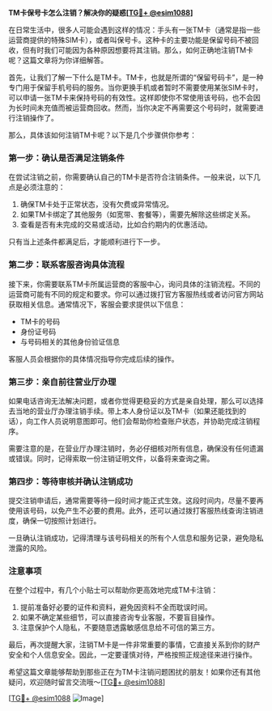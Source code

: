 **TM卡保号卡怎么注销？解决你的疑惑[[TG💪+ @esim1088](https://t.me/s/esim1088)]**

在日常生活中，很多人可能会遇到这样的情况：手头有一张TM卡（通常是指一些运营商提供的特殊SIM卡），或者叫保号卡。这种卡的主要功能是保留号码不被回收，但有时我们可能因为各种原因想要将其注销。那么，如何正确地注销TM卡呢？这篇文章将为你详细解答。

首先，让我们了解一下什么是TM卡。TM卡，也就是所谓的“保留号码卡”，是一种专门用于保留手机号码的服务。当你更换手机或者暂时不需要使用某张SIM卡时，可以申请一张TM卡来保持号码的有效性。这样即使你不常使用该号码，也不会因为长时间未充值而被运营商回收。然而，当你决定不再需要这个号码时，就需要进行注销操作了。

那么，具体该如何注销TM卡呢？以下是几个步骤供你参考：

### **第一步：确认是否满足注销条件**
在尝试注销之前，你需要确认自己的TM卡是否符合注销条件。一般来说，以下几点是必须注意的：
1. 确保TM卡处于正常状态，没有欠费或异常情况。
2. 如果TM卡绑定了其他服务（如宽带、套餐等），需要先解除这些绑定关系。
3. 查看是否有未完成的交易或活动，比如合约期内的优惠活动。

只有当上述条件都满足后，才能顺利进行下一步。

### **第二步：联系客服咨询具体流程**
接下来，你需要联系TM卡所属运营商的客服中心，询问具体的注销流程。不同的运营商可能有不同的规定和要求。你可以通过拨打官方客服热线或者访问官方网站获取相关信息。通常情况下，客服会要求提供以下信息：
- TM卡的号码
- 身份证号码
- 与号码相关的其他身份验证信息

客服人员会根据你的具体情况指导你完成后续的操作。

### **第三步：亲自前往营业厅办理**
如果电话咨询无法解决问题，或者你觉得更稳妥的方式是亲自处理，那么可以选择去当地的营业厅办理注销手续。带上本人身份证以及TM卡（如果还能找到的话），向工作人员说明意图即可。他们会帮助你检查账户状态，并协助完成注销程序。

需要注意的是，在营业厅办理注销时，务必仔细核对所有信息，确保没有任何遗漏或错误。同时，记得索取一份注销证明文件，以备将来查询之需。

### **第四步：等待审核并确认注销成功**
提交注销申请后，通常需要等待一段时间才能正式生效。这段时间内，尽量不要再使用该号码，以免产生不必要的费用。此外，还可以通过拨打客服热线查询注销进度，确保一切按照计划进行。

一旦确认注销成功，记得清理与该号码相关的所有个人信息和服务记录，避免隐私泄露的风险。

### **注意事项**
在整个过程中，有几个小贴士可以帮助你更高效地完成TM卡注销：
1. 提前准备好必要的证件和资料，避免因资料不全而耽误时间。
2. 如果不确定某些细节，可以直接咨询专业客服，不要盲目操作。
3. 注意保护个人隐私，不要随意透露敏感信息给不可信的第三方。

最后，再次提醒大家，注销TM卡是一件非常重要的事情，它直接关系到你的财产安全和个人信息安全。因此，一定要谨慎对待，严格按照正规途径来进行操作。

希望这篇文章能够帮助到那些正在为TM卡注销问题困扰的朋友！如果你还有其他疑问，欢迎随时留言交流哦～[[TG💪+ @esim1088](https://t.me/s/esim1088)]

[[TG💪+ @esim1088](https://t.me/s/esim1088) ![Image](https://i.postimg.cc/4NQfJmqS/Snipaste-2025-05-13-00-14-12.png)]